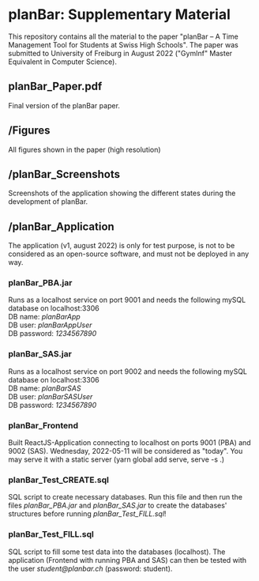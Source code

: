 # planBar: Supplementary Material
This repository contains all the material to the paper "planBar – A Time Management Tool for Students at Swiss High Schools". The paper was submitted to University of Freiburg in August 2022 ("GymInf" Master Equivalent in Computer Science).

## planBar_Paper.pdf
Final version of the planBar paper.

## /Figures
All figures shown in the paper (high resolution)

## /planBar_Screenshots
Screenshots of the application showing the different states during the development of planBar.

## /planBar_Application
The application (v1, august 2022) is only for test purpose, is not to be considered as an open-source software, and must not be deployed in any way.
### planBar_PBA.jar
Runs as a localhost service on port 9001 and needs the following mySQL database on localhost:3306<br>
DB name: <i>planBarApp</i><br>
DB user: <i>planBarAppUser</i><br>
DB password: <i>1234567890</i>
### planBar_SAS.jar
Runs as a localhost service on port 9002 and needs the following mySQL database on localhost:3306<br>
DB name: <i>planBarSAS</i><br>
DB user: <i>planBarSASUser</i><br>
DB password: <i>1234567890</i>

### planBar_Frontend
Built ReactJS-Application connecting to localhost on ports 9001 (PBA) and 9002 (SAS). Wednesday, 2022-05-11 will be considered as "today". You may serve it with a static server (yarn global add serve, serve -s .)

### planBar_Test_CREATE.sql
SQL script to create necessary databases. Run this file and then run the files <i>planBar_PBA.jar</i> and <i>planBar_SAS.jar</i> to create the databases' structures before running <i>planBar_Test_FILL.sql</i>!

### planBar_Test_FILL.sql
SQL script to fill some test data into the databases (localhost). The application (Frontend with running PBA and SAS) can then be tested with the user <i>student&#64;planbar.ch</i> (password: student).
